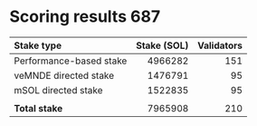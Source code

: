 # Scoring results 687

| Stake type              | Stake (SOL)    | Validators     |
|:------------------------|---------------:|---------------:|
| Performance-based stake | 4966282        | 151            |
| veMNDE directed stake   | 1476791        | 95             |
| mSOL directed stake     | 1522835        | 95             |
|                         |                |                |
| **Total stake**         | 7965908        | 210            |